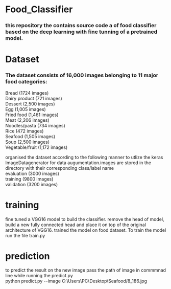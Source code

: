 # Food_Classifier
### this repository the contains source code a of food classifier based on the deep learning with fine tunning of a pretrained model.
# Dataset
### The dataset consists of 16,000 images belonging to 11 major food categories:
Bread (1724 images)\
Dairy product (721 images)\
Dessert (2,500 images)\
Egg (1,005 images)\
Fried food (1,461 images)\
Meat (2,206 images)\
Noodles/pasta (734 images)\
Rice (472 images)\
Seafood (1,505 images)\
Soup (2,500 images)\
Vegetable/fruit (1,172 images)

organised the dataset according to the following manner to utlize the keras ImageDatagenerator for data augumentation.images are stored in the directory with their corresponding class/label name\
evaluation (3000 images)\
training (9800 images)\
validation (3200 images)

# training
fine tuned a VGG16 model to build the classifier. remove the head of model, build a new fully connected head and place it on top of the original architecture of VGG16. trained the model on food dataset. 
To train the model run the file train.py

# prediction
to predict the result on the new image pass the path of image in commmnad line while running the predict.py\
python predict.py --image C:\Users\PC\Desktop\Seafood/8_186.jpg



